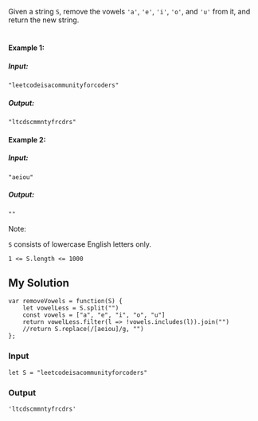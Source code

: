 Given a string `S`, remove the vowels `'a'`, `'e'`, `'i'`, `'o'`, and `'u'` from it, and return the new string.
#
#### Example 1:

##### Input: 
`"leetcodeisacommunityforcoders"`
##### Output: 
`"ltcdscmmntyfrcdrs"`

#### Example 2:
##### Input: 
`"aeiou"`
##### Output: 
`""`
 

Note:

`S` consists of lowercase English letters only.

`1 <= S.length <= 1000`

## My Solution
```
var removeVowels = function(S) {
    let vowelLess = S.split("")
    const vowels = ["a", "e", "i", "o", "u"]
    return vowelLess.filter(l => !vowels.includes(l)).join("")
    //return S.replace(/[aeiou]/g, "")
};
```

### Input
```
let S = "leetcodeisacommunityforcoders"
```
### Output
```
'ltcdscmmntyfrcdrs'
```
